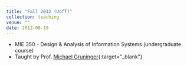 ```yaml
---
title: "Fall 2012 (UofT)"
collection: teaching
venue: ""
date: 2012-08-19
---
```


* MIE 350 - Design & Analysis of Information Systems (undergraduate course)
 * Taught by Prof. [Michael Gruninger](http://stl.mie.utoronto.ca/gruninger.html){:target="_blank"}